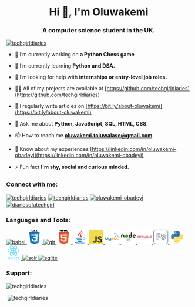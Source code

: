 <h1 align="center">Hi 👋, I'm Oluwakemi</h1>
<h3 align="center">A computer science student in the UK.</h3>

<p align="left"> <a href="https://twitter.com/techgirldiaries" target="blank"><img src="https://img.shields.io/twitter/follow/techgirldiaries?logo=twitter&style=for-the-badge" alt="techgirldiaries" /></a> </p>

- 🔭 I’m currently working on **a Python Chess game**

- 🌱 I’m currently learning **Python and DSA.**

- 🤝 I’m looking for help with **internships or entry-level job roles.**

- 👨‍💻 All of my projects are available at [https://github.com/techgirldiaries](https://github.com/techgirldiaries)

- 📝 I regularly write articles on [https://bit.ly/about-oluwakemi](https://bit.ly/about-oluwakemi)

- 💬 Ask me about **Python, JavaScript, SQL, HTML, CSS.**

- 📫 How to reach me **oluwakemi.toluwalase@gmail.com**

- 📄 Know about my experiences [https://linkedin.com/in/oluwakemi-obadeyi](https://linkedin.com/in/oluwakemi-obadeyi)

- ⚡ Fun fact **I'm shy, social and curious minded.**

<h3 align="left">Connect with me:</h3>
<p align="left">
<a href="https://codepen.io/techgirldiaries" target="blank"><img align="center" src="https://raw.githubusercontent.com/rahuldkjain/github-profile-readme-generator/master/src/images/icons/Social/codepen.svg" alt="techgirldiaries" height="30" width="40" /></a>
<a href="https://twitter.com/techgirldiaries" target="blank"><img align="center" src="https://raw.githubusercontent.com/rahuldkjain/github-profile-readme-generator/master/src/images/icons/Social/twitter.svg" alt="techgirldiaries" height="30" width="40" /></a>
<a href="https://linkedin.com/in/oluwakemi-obadeyi" target="blank"><img align="center" src="https://raw.githubusercontent.com/rahuldkjain/github-profile-readme-generator/master/src/images/icons/Social/linked-in-alt.svg" alt="oluwakemi-obadeyi" height="30" width="40" /></a>
<a href="https://instagram.com/diariesofatechgirl" target="blank"><img align="center" src="https://raw.githubusercontent.com/rahuldkjain/github-profile-readme-generator/master/src/images/icons/Social/instagram.svg" alt="diariesofatechgirl" height="30" width="40" /></a>
</p>

<h3 align="left">Languages and Tools:</h3>
<p align="left"> <a href="https://babeljs.io/" target="_blank" rel="noreferrer"> <img src="https://www.vectorlogo.zone/logos/babeljs/babeljs-icon.svg" alt="babel" width="40" height="40"/> </a> <a href="https://www.w3schools.com/css/" target="_blank" rel="noreferrer"> <img src="https://raw.githubusercontent.com/devicons/devicon/master/icons/css3/css3-original-wordmark.svg" alt="css3" width="40" height="40"/> </a> <a href="https://git-scm.com/" target="_blank" rel="noreferrer"> <img src="https://www.vectorlogo.zone/logos/git-scm/git-scm-icon.svg" alt="git" width="40" height="40"/> </a> <a href="https://www.w3.org/html/" target="_blank" rel="noreferrer"> <img src="https://raw.githubusercontent.com/devicons/devicon/master/icons/html5/html5-original-wordmark.svg" alt="html5" width="40" height="40"/> </a> <a href="https://www.java.com" target="_blank" rel="noreferrer"> <img src="https://raw.githubusercontent.com/devicons/devicon/master/icons/java/java-original.svg" alt="java" width="40" height="40"/> </a> <a href="https://developer.mozilla.org/en-US/docs/Web/JavaScript" target="_blank" rel="noreferrer"> <img src="https://raw.githubusercontent.com/devicons/devicon/master/icons/javascript/javascript-original.svg" alt="javascript" width="40" height="40"/> </a> <a href="https://www.mysql.com/" target="_blank" rel="noreferrer"> <img src="https://raw.githubusercontent.com/devicons/devicon/master/icons/mysql/mysql-original-wordmark.svg" alt="mysql" width="40" height="40"/> </a> <a href="https://nodejs.org" target="_blank" rel="noreferrer"> <img src="https://raw.githubusercontent.com/devicons/devicon/master/icons/nodejs/nodejs-original-wordmark.svg" alt="nodejs" width="40" height="40"/> </a> <a href="https://www.oracle.com/" target="_blank" rel="noreferrer"> <img src="https://raw.githubusercontent.com/devicons/devicon/master/icons/oracle/oracle-original.svg" alt="oracle" width="40" height="40"/> </a> <a href="https://www.photoshop.com/en" target="_blank" rel="noreferrer"> <img src="https://raw.githubusercontent.com/devicons/devicon/master/icons/photoshop/photoshop-line.svg" alt="photoshop" width="40" height="40"/> </a> <a href="https://www.python.org" target="_blank" rel="noreferrer"> <img src="https://raw.githubusercontent.com/devicons/devicon/master/icons/python/python-original.svg" alt="python" width="40" height="40"/> </a> <a href="https://reactjs.org/" target="_blank" rel="noreferrer"> <img src="https://raw.githubusercontent.com/devicons/devicon/master/icons/react/react-original-wordmark.svg" alt="react" width="40" height="40"/> </a> <a href="https://lucene.apache.org/solr/" target="_blank" rel="noreferrer"> <img src="https://www.vectorlogo.zone/logos/apache_solr/apache_solr-icon.svg" alt="solr" width="40" height="40"/> </a> <a href="https://www.sqlite.org/" target="_blank" rel="noreferrer"> <img src="https://www.vectorlogo.zone/logos/sqlite/sqlite-icon.svg" alt="sqlite" width="40" height="40"/> </a> </p>

<h3 align="left">Support:</h3>
<p><img align="left" src="https://github-readme-stats.vercel.app/api/top-langs?username=techgirldiaries&show_icons=true&locale=en&layout=compact" alt="techgirldiaries" /></p>
<br>
<p>&nbsp;<img align="center" src="https://github-readme-stats.vercel.app/api?username=techgirldiaries&show_icons=true&locale=en" alt="techgirldiaries" /></p>

